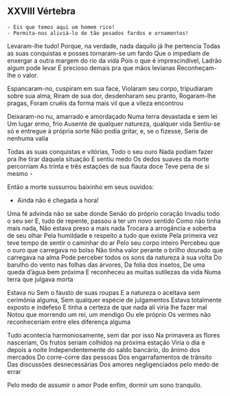 ## XXVIII Vértebra

    - Eis que temos aqui um homem rico!
    - Permita-nos aliviá-lo de tão pesados fardos e ornamentos!

Levaram-lhe tudo!
Porque, na verdade, nada daquilo já lhe pertencia
Todas as suas conquistas e posses tornaram-se um fardo
Que o impediam de enxergar a outra margem do rio da vida
Pois o que é imprescindível,
Ladrão algum pode levar
É precioso demais pra que mãos levianas
Reconheçam-lhe o valor.

Espancaram-no, cuspiram em sua face,
Violaram seu corpo, tripudiaram sobre sua alma,
Riram de sua dor, desdenharam seu pranto,
Rogaram-lhe pragas,
Foram cruéis da forma mais vil que a vileza encontrou

Deixaram-no nu, amarrado e amordaçado
Numa terra devastada e sem lei
Um lugar ermo, frio
Ausente de qualquer natureza, qualquer vida
Sentiu-se só e entregue à própria sorte
Não podia gritar, e, se o fizesse,
Seria de nenhuma valia

Todas as suas conquistas e vitórias,
Todo o seu ouro
Nada podiam fazer pra lhe tirar daquela situação
E sentiu medo
Os dedos suaves da morte percorriam
As trinta e três estações de sua flauta doce
Teve pena de si mesmo -

Então a morte sussurrou baixinho em seus ouvidos:
- Ainda não é chegada a hora!

Uma fé advinda não se sabe donde
Senão do próprio coração
Invadiu todo o seu ser
E, tudo de repente, passou a ter um novo sentido
Como não tinha mais nada,
Não estava preso a mais nada
Trocara a arrogância e soberba de seu olhar
Pela humildade e respeito a tudo que existe
Pela primeira vez teve tempo de sentir o caminhar do ar
Pelo seu corpo inteiro
Percebeu que o ouro que carregava no bolso
Não tinha valor perante o brilho dourado que carregava na alma
Pode perceber todos os sons da natureza à sua volta
Do barulho do vento nas folhas das árvores,
Da folia dos insetos,
De uma queda d’água bem próxima
E reconheceu as muitas sutilezas da vida
Numa terra que julgava morta

Estava nu
Sem o fausto de suas roupas
E a natureza o aceitava sem cerimônia alguma,
Sem qualquer espécie de julgamentos
Estava totalmente exposto e indefeso
E tinha a certeza de que nada ali viria lhe fazer mal
Notou que morrendo um rei, um mendigo
Ou ele próprio
Os vermes não reconheceriam entre eles diferença alguma

Tudo acontecia harmoniosamente, sem dar por isso
Na primavera as flores nasceriam,
Os frutos seriam colhidos na próxima estação
Viria o dia e depois a noite
Independentemente do saldo bancário, do ânimo dos mercados
Do corre-corre das pessoas
Dos engarrafamentos de trânsito
Das discussões desnecessárias
Dos amores negligenciados pelo medo de errar

Pelo medo de assumir o amor
Pode enfim, dormir um sono tranquilo.
